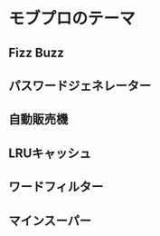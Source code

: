 モブプロのテーマ
===============

Fizz Buzz
-----------------

パスワードジェネレーター
-----------------

自動販売機
-----------------

LRUキャッシュ
-----------------

ワードフィルター
-----------------

マインスーパー
-----------------
